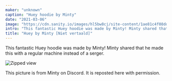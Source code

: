 ```yaml
---
maker: "unknown"
caption: "Huey hoodie by Minty"
date: "2021-03-06"
image: "https://cdn.sanity.io/images/hl5bw8cj/site-content/1ae81c4f08dd21d7db28538399d818c72ff586a9-810x1083.jpg"
intro: "This fantastic Huey hoodie was made by Minty! Minty shared that he made this with a regular machine instead of a serger."
title: "Huey by Minty [Niet vertaald]"
---
```


This fantastic Huey hoodie was made by Minty! Minty shared that he made this with a regular machine instead of a serger.

![Zipped view](https://posts.freesewing.org/uploads/huey_by_minty_hueyminty2_cb9e822561.jpg "Zipped view")

<Note>

This picture is from Minty on Discord. It is reposted here with permission.

</Note>
